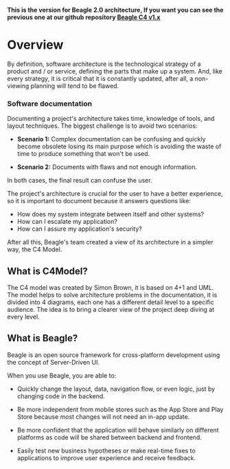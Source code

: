 
**This is the version for Beagle 2.0 architecture, If you want you can see the previous one at our github repository [Beagle C4 v1.x](https://github.com/ZupIT/beagle-c4model/releases/tag/v1.0.1)**

# **Overview**

By definition, software architecture is the technological strategy of a product and / or service, defining the parts that make up a system. And, like every strategy, it is critical that it is constantly updated, after all, a non-viewing planning will tend to be flawed.

### **Software documentation**

Documenting a project's architecture takes time, knowledge of tools, and layout techniques. The biggest challenge is to avoid two scenarios:

* **Scenario 1:** Complex documentation can be confusing and quickly become obsolete losing its main purpose which is avoiding the waste of time to produce something that won't be used.

* **Scenario 2:** Documents with flaws and not enough information.

In both cases, the final result can confuse the user.

The project's architecture is crucial for the user to have a better experience, so it is important to document because it answers questions like:

* How does my system integrate between itself and other systems?
* How can I escalate my application?
* How can I assure my application's security?

After all this, Beagle's team created a view of its architecture in a simpler way, the C4 Model.


## **What is C4Model?**

The C4 model was created by Simon Brown, it is based on 4+1 and UML. The model helps to solve architecture problems in the documentation, it is divided into 4 diagrams, each one has a different detail level to a specific audience. The idea is to bring a clearer view of the project deep diving at every level.


## **What is Beagle?**

Beagle is an open source framework for cross-platform development using the concept of Server-Driven UI.

When you use Beagle, you are able to: 

 - Quickly change the layout, data, navigation flow, or even logic, just by changing code in the backend.
 
 - Be more independent from mobile stores such as the App Store and Play Store because most changes will not need an in-app update.

 - Be more confident that the application will behave similarly on different platforms as code will be shared between backend and frontend.

 - Easily test new business hypotheses or make real-time fixes to applications to improve user experience and receive feedback.
